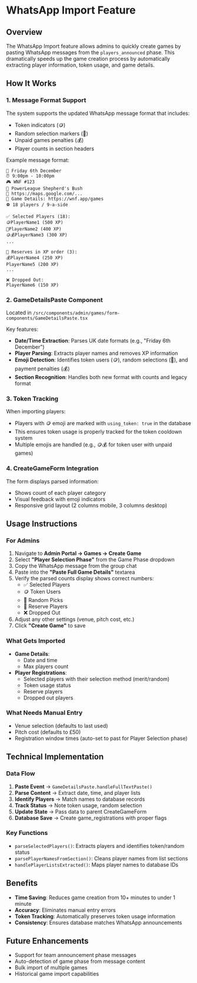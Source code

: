 # WhatsApp Import Feature

## Overview
The WhatsApp Import feature allows admins to quickly create games by pasting WhatsApp messages from the `players_announced` phase. This dramatically speeds up the game creation process by automatically extracting player information, token usage, and game details.

## How It Works

### 1. Message Format Support
The system supports the updated WhatsApp message format that includes:
- Token indicators (🪙)
- Random selection markers (🎲)
- Unpaid games penalties (💰)
- Player counts in section headers

Example message format:
```
📅 Friday 6th December
⏰ 9:00pm - 10:00pm
🎮 WNF #123
📍 PowerLeague Shepherd's Bush
📍 https://maps.google.com/...
🔗 Game Details: https://wnf.app/games
⚽ 18 players / 9-a-side

✅ Selected Players (18):
🪙PlayerName1 (500 XP)
🎲PlayerName2 (400 XP)
🪙💰PlayerName3 (300 XP)
...

🔄 Reserves in XP order (3):
💰PlayerName4 (250 XP)
PlayerName5 (200 XP)
...

❌ Dropped Out:
PlayerName6 (150 XP)
```

### 2. GameDetailsPaste Component
Located in `/src/components/admin/games/form-components/GameDetailsPaste.tsx`

Key features:
- **Date/Time Extraction**: Parses UK date formats (e.g., "Friday 6th December")
- **Player Parsing**: Extracts player names and removes XP information
- **Emoji Detection**: Identifies token users (🪙), random selections (🎲), and payment penalties (💰)
- **Section Recognition**: Handles both new format with counts and legacy format

### 3. Token Tracking
When importing players:
- Players with 🪙 emoji are marked with `using_token: true` in the database
- This ensures token usage is properly tracked for the token cooldown system
- Multiple emojis are handled (e.g., 🪙💰 for token user with unpaid games)

### 4. CreateGameForm Integration
The form displays parsed information:
- Shows count of each player category
- Visual feedback with emoji indicators
- Responsive grid layout (2 columns mobile, 3 columns desktop)

## Usage Instructions

### For Admins
1. Navigate to **Admin Portal → Games → Create Game**
2. Select **"Player Selection Phase"** from the Game Phase dropdown
3. Copy the WhatsApp message from the group chat
4. Paste into the **"Paste Full Game Details"** textarea
5. Verify the parsed counts display shows correct numbers:
   - ✅ Selected Players
   - 🪙 Token Users
   - 🎲 Random Picks
   - 🔄 Reserve Players
   - ❌ Dropped Out
6. Adjust any other settings (venue, pitch cost, etc.)
7. Click **"Create Game"** to save

### What Gets Imported
- **Game Details**:
  - Date and time
  - Max players count
- **Player Registrations**:
  - Selected players with their selection method (merit/random)
  - Token usage status
  - Reserve players
  - Dropped out players

### What Needs Manual Entry
- Venue selection (defaults to last used)
- Pitch cost (defaults to £50)
- Registration window times (auto-set to past for Player Selection phase)

## Technical Implementation

### Data Flow
1. **Paste Event** → `GameDetailsPaste.handleFullTextPaste()`
2. **Parse Content** → Extract date, time, and player lists
3. **Identify Players** → Match names to database records
4. **Track Status** → Note token usage, random selection
5. **Update State** → Pass data to parent CreateGameForm
6. **Database Save** → Create game_registrations with proper flags

### Key Functions
- `parseSelectedPlayers()`: Extracts players and identifies token/random status
- `parsePlayerNamesFromSection()`: Cleans player names from list sections
- `handlePlayerListsExtracted()`: Maps player names to database IDs

## Benefits
- **Time Saving**: Reduces game creation from 10+ minutes to under 1 minute
- **Accuracy**: Eliminates manual entry errors
- **Token Tracking**: Automatically preserves token usage information
- **Consistency**: Ensures database matches WhatsApp announcements

## Future Enhancements
- Support for team announcement phase messages
- Auto-detection of game phase from message content
- Bulk import of multiple games
- Historical game import capabilities